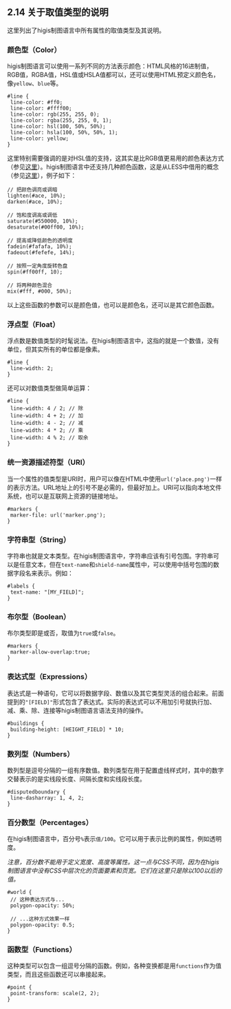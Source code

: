 ## 2.14 关于取值类型的说明

这里列出了higis制图语言中所有属性的取值类型及其说明。

### 颜色型（Color）

higis制图语言可以使用一系列不同的方法表示颜色：HTML风格的16进制值，RGB值，RGBA值，HSL值或HSLA值都可以，还可以使用HTML预定义颜色名，像`yellow`、`blue`等。

	
	#line {
	 line-color: #ff0;
	 line-color: #ffff00;
	 line-color: rgb(255, 255, 0);
	 line-color: rgba(255, 255, 0, 1);
	 line-color: hsl(100, 50%, 50%);
	 line-color: hsla(100, 50%, 50%, 1);
	 line-color: yellow;
	}
	

这里特别需要强调的是对HSL值的支持，这其实是比RGB值更易用的颜色表达方式（参见[这里](http://mothereffinghsl.com/)）。higis制图语言中还支持几种颜色函数，这是从LESS中借用的概念（参见[这里](http://lesscss.org/#-color-functions)），例子如下：

	
	// 把颜色调亮或调暗
	lighten(#ace, 10%);
	darken(#ace, 10%);
	
	// 饱和度调高或调低
	saturate(#550000, 10%);
	desaturate(#00ff00, 10%);
	
	// 提高或降低颜色的透明度
	fadein(#fafafa, 10%);
	fadeout(#fefefe, 14%);
	
	// 按照一定角度旋转色盘
	spin(#ff00ff, 10);
	
	// 将两种颜色混合
	mix(#fff, #000, 50%);
	

以上这些函数的参数可以是颜色值，也可以是颜色名，还可以是其它颜色函数。

### 浮点型（Float）

浮点数是数值类型的时髦说法。在higis制图语言中，这指的就是一个数值，没有单位，但其实所有的单位都是像素。

	
	#line {
	 line-width: 2;
	}
	

还可以对数值类型做简单运算：

	
	#line {
	 line-width: 4 / 2; // 除
	 line-width: 4 + 2; // 加
	 line-width: 4 - 2; // 减
	 line-width: 4 * 2; // 乘
	 line-width: 4 % 2; // 取余
	}
	

### 统一资源描述符型（URI）

当一个属性的值类型是URI时，用户可以像在HTML中使用`url('place.png')`一样的表示方法。URL地址上的引号不是必需的，但最好加上。URI可以指向本地文件系统，也可以是互联网上资源的链接地址。

	
	#markers {
	 marker-file: url('marker.png');
	}
	

### 字符串型（String）

字符串也就是文本类型。在higis制图语言中，字符串应该有引号包围。字符串可以是任意文本，但在`text-name`和`shield-name`属性中，可以使用中括号包围的数据字段名来表示。例如：

	
	#labels {
	 text-name: "[MY_FIELD]";
	}
	

### 布尔型（Boolean）

布尔类型即是或否，取值为`true`或`false`。

	
	#markers {
	 marker-allow-overlap:true;
	}
	

### 表达式型（Expressions）

表达式是一种语句，它可以将数据字段、数值以及其它类型灵活的组合起来。前面提到的`"[FIELD]"`形式包含了表达式。实际的表达式可以不用加引号就执行加、减、乘、除、连接等higis制图语言语法支持的操作。

	
	#buildings {
	 building-height: [HEIGHT_FIELD] * 10;
	}
	

### 数列型（Numbers）

数列型是逗号分隔的一组有序数值。数列类型在用于配置虚线样式时，其中的数字交替表示的是实线段长度、间隔长度和实线段长度。

	
	#disputedboundary {
	 line-dasharray: 1, 4, 2;
	}
	

### 百分数型（Percentages）

在higis制图语言中，百分号`%`表示`值/100`。它可以用于表示比例的属性，例如透明度。

_注意，百分数不能用于定义宽度、高度等属性。这一点与CSS不同，因为在higis制图语言中没有CSS中层次化的页面要素和页宽。它们在这里只是除以100以后的值。_

	
	#world {
	 // 这种表达方式与...
	 polygon-opacity: 50%;
	
	 // ...这种方式效果一样
	 polygon-opacity: 0.5;
	}
	

### 函数型（Functions）

这种类型可以包含一组逗号分隔的函数。例如，各种变换都是用`functions`作为值类型，而且这些函数还可以串接起来。

	
	#point {
	 point-transform: scale(2, 2);
	}
	

